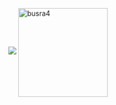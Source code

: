 

<img src="https://github-readme-stats.vercel.app/api?username=busra4&&show_icons=true&title_color=ffffff&icon_color=bb2acf&text_color=daf7dc&bg_color=151515">
 <img height="180em" align="center" src="https://github-readme-stats.vercel.app/api/top-langs?username=busra4&show_icons=true&locale=en&layout=compact&langs_count=8&theme=dark" alt="busra4"/>
	</a>
